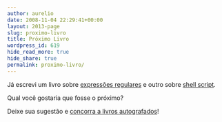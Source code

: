 ```yaml
---
author: aurelio
date: 2008-11-04 22:29:41+00:00
layout: 2013-page
slug: proximo-livro
title: Próximo Livro
wordpress_id: 619
hide_read_more: true
hide_share: true
permalink: proximo-livro/
---
```


Já escrevi um livro sobre [expressões regulares](http://www.piazinho.com.br) e outro sobre [shell script](http://www.shellscript.com.br).

Qual você gostaria que fosse o próximo?

Deixe sua sugestão e [concorra a livros autografados](http://aurelio.net/blog/2008/11/04/ajude-a-escolher-o-proximo-livro/)!
